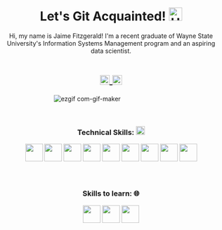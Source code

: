 
<!-- Title -->
<h1 align="center"> Let's Git Acquainted!
  <img
       alt="Hello World!"
       width="30px"
       src="https://user-images.githubusercontent.com/106002818/170630068-905b98fc-1f3b-4961-8b6a-24df6dda322c.png" />
  </h2></h1>



<!-- Quote -->
<p align="center"> 
  <p align="center"> Hi, my name is Jaime Fitzgerald! I'm a recent graduate of Wayne State University's Information Systems Management program and an aspiring data scientist. </p>
  
  <!-- Social Network -->
<h1 align="center">
<a href="https://www.linkedin.com/in/jaime-fitzgerald-bba-information-systems-management/recent-activity/">
  <img align="center" 
       alt="Connect with me on LinkedIn!" 
       width="22px" 
       src="https://user-images.githubusercontent.com/55005374/103146171-312a4c00-470b-11eb-8839-992580bb8206.png" />
  </a>

  
<a href="mailto:Jaime.Fitzgerald@outlook.com">
  <img align="center" 
       alt="Outlook" 
       width="22px" 
       src="https://user-images.githubusercontent.com/106002818/170630395-529e1e73-2388-43fa-986d-1298bf9d3be6.png" />
  </a>
</h1>




<!-- Background -->

<!-- I do add this "&nbsp;" because I can't center the GIFT, let me know if you know how do it -->
&nbsp;&nbsp;&nbsp;&nbsp;&nbsp;&nbsp;&nbsp;&nbsp;&nbsp;&nbsp;&nbsp;&nbsp;&nbsp;&nbsp;&nbsp;&nbsp;&nbsp;&nbsp;&nbsp;&nbsp;&nbsp;&nbsp;&nbsp;&nbsp;&nbsp;&nbsp;&nbsp;&nbsp;&nbsp;&nbsp;
![ezgif com-gif-maker](https://user-images.githubusercontent.com/55005374/95673501-37764680-0b66-11eb-8ee1-d4f4a2b285d9.gif)

&nbsp;

<!-- Technical Skills -->
<p><H3 align="center"><strong> Technical Skills: 
  <code><img height="20" src="https://user-images.githubusercontent.com/106002818/170633005-acf37759-1c6b-4177-a736-212cad031f60.png"></code> 
  </strong></p>
  
  <code><img height="40" src="https://user-images.githubusercontent.com/106002818/170630842-0b3b00f0-f751-4b73-9ded-2868273aff93.png"></code>
  <code><img height="40" src="https://user-images.githubusercontent.com/106002818/170630970-998bf277-cbfc-4c79-9ee0-380751328908.png"></code>
  <code><img height="40" src="https://user-images.githubusercontent.com/106002818/170631362-dd80bb9e-49dc-43ee-a1d4-4bbfe601bf5f.png"></code>
   <code><img height="40" src="https://user-images.githubusercontent.com/106002818/170631232-77dad2fd-b72b-493c-8592-576e2e9d23f7.png"></code>
  <code><img height="40" src="https://user-images.githubusercontent.com/106002818/170631499-9c0b18ec-8508-4a79-958c-2bda8a434b48.png"></code>
  <code><img height="40" src="https://user-images.githubusercontent.com/106002818/170631557-0a4fa6cc-7d22-4440-ac34-9dd2bdd676e9.png"></code>
  <code><img height="40" src="https://user-images.githubusercontent.com/106002818/170631666-898d3ca0-5ba4-46ea-90de-33a43101041c.png"></code>
  <code><img height="40" src="https://user-images.githubusercontent.com/106002818/170631976-e87792e6-d4ca-4d2b-ac64-d7bc1bf20271.png"></code>
  <code><img height="40" src="https://user-images.githubusercontent.com/106002818/170633932-19805f26-9a48-43a3-97fc-0476879ddc5b.png"></code>
  </p>
  
&nbsp;  

  <!-- Skills to learn -->
<p><H3 align="center"><strong>Skills to learn: 🌐</strong></p>
  
  <code><img height="40" src="https://user-images.githubusercontent.com/106002818/170633866-8d63bc5b-d894-4e42-867d-c4cb0d7d3705.png"></code>
  <code><img height="40" src="https://user-images.githubusercontent.com/106002818/170634193-a3fd2c9f-438c-482d-a4af-0701b13e20b8.png"></code>
  <code><img height="40" src="https://user-images.githubusercontent.com/106002818/170638143-c1f4b137-47bb-4f3b-99b5-28fa52e08206.svg"></code>
  </p>
&nbsp;

